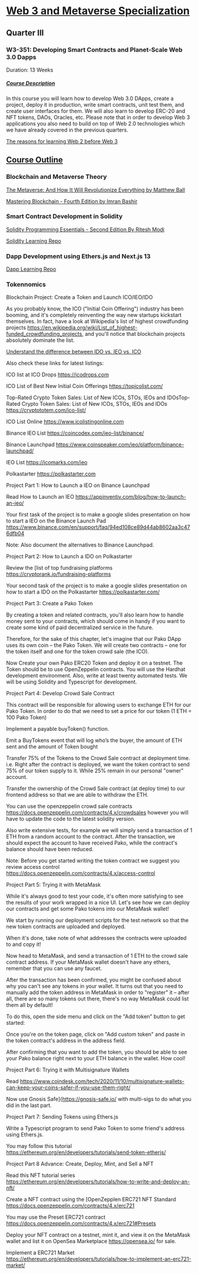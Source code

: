 # <ins>Web 3 and Metaverse Specialization</ins>

## Quarter III

### W3-351: Developing Smart Contracts and Planet-Scale Web 3.0 Dapps

Duration: 13 Weeks

##### <ins>Course Description</ins>

In this course you will learn how to develop Web 3.0 DApps, create a project, deploy it in production, write smart contracts, unit test them, and create user interfaces for them. We will also learn to develop ERC-20 and NFT tokens, DAOs, Oracles, etc.  Please note that in order to develop Web 3 applications you also need to build on top of Web 2.0 technologies which we have already covered in the previous quarters.

[The reasons for learning Web 2 before Web 3](
<https://javascript.plainenglish.io/why-you-should-learn-web-2-0-before-getting-into-web-3-0-d251625990db>)

## <ins>Course Outline</ins>

### Blockchain and Metaverse Theory

[The Metaverse: And How It Will Revolutionize Everything by Matthew Ball](https://www.amazon.com/Metaverse-How-Will-Revolutionize-Everything/dp/1324092033/ref=tmm_hrd_swatch_0)

[Mastering Blockchain - Fourth Edition by Imran Bashir](
<https://www.packtpub.com/product/mastering-blockchain-fourth-edition/9781803241067>)

### Smart Contract Development in Solidity

[Solidity Programming Essentials - Second Edition By Ritesh Modi](
<https://www.packtpub.com/product/solidity-programming-essentials-second-edition/9781803231181>)

[Solidity Learning Repo](
<https://github.com/panaverse/defi-dapps-solidity-smart-contracts>)

### Dapp Development using Ethers.js and Next.js 13

[Dapp Learning Repo](
<https://github.com/panaverse/dapps-nextjs>)

### Tokennomics

Blockchain Project: Create a Token and Launch ICO/IEO/IDO

As you probably know, the ICO ("Initial Coin Offering") industry has been booming, and it's completely reinventing the way new startups kickstart themselves. In fact, have a look at Wikipedia's list of highest crowdfunding projects  <https://en.wikipedia.org/wiki/List_of_highest-funded_crowdfunding_projects>, and you'll notice that blockchain projects absolutely dominate the list.

[Understand the difference between IDO vs. IEO vs. ICO](https://phemex.com/blogs/what-is-a-dex-ido)

Also check these links for latest listings:

ICO list at ICO Drops <https://icodrops.com>

ICO List of Best New Initial Coin Offerings <https://topicolist.com/>

Top-Rated Crypto Token Sales: List of New ICOs, STOs, IEOs and IDOsTop-Rated Crypto Token Sales: List of New ICOs, STOs, IEOs and IDOs <https://cryptototem.com/ico-list/>

ICO List Online <https://www.icolistingonline.com>

Binance IEO List <https://coincodex.com/ieo-list/binance/>

Binance Launchpad <https://www.coinspeaker.com/ieo/platform/binance-launchpad/>

IEO List <https://icomarks.com/ieo>

Polkastarter <https://polkastarter.com>

Project Part 1: How to Launch a IEO on Binance Launchpad

Read How to Launch an IEO <https://appinventiv.com/blog/how-to-launch-an-ieo/>

Your first task of the project is to make a google slides presentation on how to start a IEO on the Binance Launch Pad <https://www.binance.com/en/support/faq/94ed108ce89d44ab8602aa3c476dfb04>

Note: Also document the alternatives to Binance Launchpad.

Project Part 2: How to Launch a IDO on Polkastarter

Review the [list of top fundraising platforms <https://cryptorank.io/fundraising-platforms>

Your second task of the project is to make a google slides presentation on how to start a IDO on the Polkastarter <https://polkastarter.com/>

Project Part 3: Create a Pako Token

By creating a token and related contracts, you'll also learn how to handle money sent to your contracts, which should come in handy if you want to create some kind of paid decentralized service in the future.

Therefore, for the sake of this chapter, let's imagine that our  Pako DApp uses its own coin – the Pako Token. We will create two contracts – one for the token itself and one for the token crowd sale (the ICO).

Now Create your own Pako ERC20 Token and deploy it on a testnet. The Token should be to use OpenZeppelin contracts. You will use the Hardhat development environment. Also, write at least twenty automated tests. We will be using Solidity and Typescript for development.

Project Part 4: Develop Crowd Sale Contract

This contract will be responsible for allowing users to exchange ETH for our Pako Token. In order to do that we need to set a price for our token (1 ETH = 100 Pako Token)

Implement a payable buyToken() function.

Emit a BuyTokens event that will log who’s the buyer, the amount of ETH sent and the amount of Token bought

Transfer 75% of the Tokens to the Crowd Sale contract at deployment time. i.e. Right after the contract is deployed, we want the token contract to send 75% of our token supply to it. While 25% remain in our personal "owner" account.

Transfer the ownership of the Crowd Sale contract (at deploy time) to our frontend address so that we are able to withdraw the ETH.

You can use the openzeppelin crowd sale contracts <https://docs.openzeppelin.com/contracts/4.x/crowdsales> however you will have to update the code to the latest solidity version.

Also write extensive tests, for example we will simply send a transaction of 1 ETH from a random account to the contract. After the transaction, we should expect the account to have received Pako, while the contract's balance should have been reduced.

Note: Before you get started writing the token contract we suggest you review access control
<https://docs.openzeppelin.com/contracts/4.x/access-control>

Project Part 5: Trying it with MetaMask

While it's always good to test your code, it's often more satisfying to see the results of your work wrapped in a nice UI. Let's see how we can deploy our contracts and get some Pako tokens into our MetaMask wallet!

We start by running our deployment scripts for the test network so that the new token contracts are uploaded and deployed.

When it's done, take note of what addresses the contracts were uploaded to and copy it!

Now head to MetaMask, and send a transaction of 1 ETH to the crowd sale contract address. If your MetaMask wallet doesn't have any ethers, remember that you can use any faucet.

After the transaction has been confirmed, you might be confused about why you can't see any tokens in your wallet. It turns out that you need to manually add the token address in MetaMask in order to "register" it – after all, there are so many tokens out there, there's no way MetaMask could list them all by default!

To do this, open the side menu and click on the "Add token" button to get started:

Once you're on the token page, click on "Add custom token" and paste in the token contract's address in the address field.

After confirming that you want to add the token, you should be able to see your Pako balance right next to your ETH balance in the wallet. How cool!

Project Part 6: Trying it with Multisignature Wallets

Read <https://www.coindesk.com/tech/2020/11/10/multisignature-wallets-can-keep-your-coins-safer-if-you-use-them-right/>

Now use Gnosis Safe]{<https://gnosis-safe.io/> with multi-sigs to do what you did in the last part.

Project Part 7: Sending Tokens using Ethers.js

Write a Typescript program to send Pako Token to some friend's address using Ethers.js.

You may follow this tutorial <https://ethereum.org/en/developers/tutorials/send-token-etherjs/>

Project Part 8 Advance: Create, Deploy, Mint, and Sell a NFT

Read this NFT tutorial series <https://ethereum.org/en/developers/tutorials/how-to-write-and-deploy-an-nft/>

Create a NFT contract using the [OpenZepplen ERC721 NFT Standard <https://docs.openzeppelin.com/contracts/4.x/erc721>

You may use the Preset ERC721 contract <https://docs.openzeppelin.com/contracts/4.x/erc721#Presets>

Deploy your NFT contract on a testnet, mint it, and view it on the MetaMask wallet and list it on OpenSea Marketplace <https://opensea.io/>  for sale.

Implement a ERC721 Market <https://ethereum.org/en/developers/tutorials/how-to-implement-an-erc721-market/>

